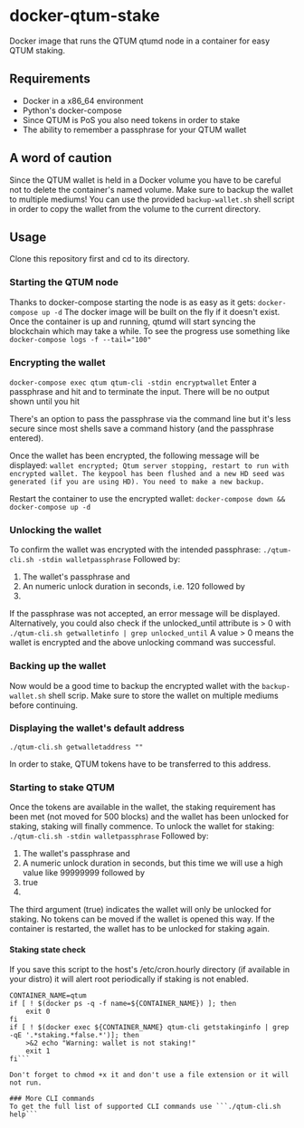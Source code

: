 # docker-qtum-stake

Docker image that runs the QTUM qtumd node in a container for easy QTUM staking.

## Requirements
- Docker in a x86_64 environment
- Python's docker-compose
- Since QTUM is PoS you also need tokens in order to stake
- The ability to remember a passphrase for your QTUM wallet

## A word of caution 
Since the QTUM wallet is held in a Docker volume you have to be careful not to delete the container's named volume. Make sure to backup the wallet to multiple mediums! 
You can use the provided ```backup-wallet.sh``` shell script in order to copy the wallet from the volume to the current directory. 

## Usage

Clone this repository first and cd to its directory.

### Starting the QTUM node
Thanks to docker-compose starting the node is as easy as it gets:
```docker-compose up -d```
The docker image will be built on the fly if it doesn't exist.
Once the container is up and running, qtumd will start syncing the blockchain which may take a while. To see the progress use something like ```docker-compose logs -f --tail="100"```

### Encrypting the wallet
```docker-compose exec qtum qtum-cli -stdin encryptwallet```
Enter a passphrase and hit <ENTER> and <CTRL-D> to terminate the input. 
There will be no output shown until you hit <CTRL-D>

There's an option to pass the passphrase via the command line but it's less secure since most shells save a command history (and the passphrase entered).

Once the wallet has been encrypted, the following message will be displayed: 
```wallet encrypted; Qtum server stopping, restart to run with encrypted wallet. The keypool has been flushed and a new HD seed was generated (if you are using HD). You need to make a new backup.```

Restart the container to use the encrypted wallet:
```docker-compose down && docker-compose up -d```

### Unlocking the wallet

To confirm the wallet was encrypted with the intended passphrase:
 ```./qtum-cli.sh -stdin walletpassphrase```
Followed by:
1. The wallet's passphrase and <ENTER>
2. An numeric unlock duration in seconds, i.e. 120 followed by <ENTER>
3. <CTRL-D>

If the passphrase was not accepted, an error message will be displayed. 
Alternatively, you could also check if the unlocked_until attribute is > 0 with ```./qtum-cli.sh getwalletinfo | grep unlocked_until```
A value > 0 means the wallet is encrypted and the above unlocking command was successful.

### Backing up the wallet

Now would be a good time to backup the encrypted wallet with the ```backup-wallet.sh``` shell scrip. Make sure to store the wallet on multiple mediums before continuing.

### Displaying the wallet's default address
```./qtum-cli.sh getwalletaddress ""```

In order to stake, QTUM tokens have to be transferred to this address.

### Starting to stake QTUM

Once the tokens are available in the wallet, the staking requirement has been met (not moved for 500 blocks) and the wallet has been unlocked for staking, staking will finally commence.
To unlock the wallet for staking:
```./qtum-cli.sh -stdin walletpassphrase```
Followed by:
1. The wallet's passphrase and <ENTER>
2. A numeric unlock duration in seconds, but this time we will use a high value like 99999999 followed by <ENTER>
3. true
4. <CTRL-D>

The third argument (true) indicates the wallet will only be unlocked for staking. No tokens can be moved if the wallet is opened this way. If the container is restarted, the wallet has to be unlocked for staking again. 

#### Staking state check

If you save this script to the host's /etc/cron.hourly directory (if available in your distro) it will alert root periodically if staking is not enabled.

```#!/bin/bash
CONTAINER_NAME=qtum
if [ ! $(docker ps -q -f name=${CONTAINER_NAME}) ]; then
    exit 0
fi
if [ ! $(docker exec ${CONTAINER_NAME} qtum-cli getstakinginfo | grep -qE '.*staking.*false.*')]; then
    >&2 echo "Warning: wallet is not staking!"
    exit 1
fi```

Don't forget to chmod +x it and don't use a file extension or it will not run.

### More CLI commands
To get the full list of supported CLI commands use ```./qtum-cli.sh help```



